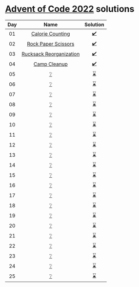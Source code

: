 [Advent of Code 2022](https://adventofcode.com/2022) solutions
========================


| Day |               Name               |              Solution               |
|:---:|:--------------------------------:|:-----------------------------------:|
| 01  |    [Calorie Counting][day01]     | [:heavy_check_mark:](day01/main.py) |
| 02  |   [Rock Paper Scissors][day02]   | [:heavy_check_mark:](day02/main.py) |
| 03  | [Rucksack Reorganization][day03] | [:heavy_check_mark:](day03/main.py) |
| 04  |      [Camp Cleanup][day04]       | [:heavy_check_mark:](day04/main.py) |
| 05  |     [:grey_question:][day05]     |    [:hourglass:](day05/main.py)     |
| 06  |     [:grey_question:][day06]     |    [:hourglass:](day06/main.py)     |
| 07  |     [:grey_question:][day07]     |    [:hourglass:](day07/main.py)     |
| 08  |     [:grey_question:][day08]     |    [:hourglass:](day08/main.py)     |
| 09  |     [:grey_question:][day09]     |    [:hourglass:](day09/main.py)     |
| 10  |     [:grey_question:][day10]     |    [:hourglass:](day10/main.py)     |
| 11  |     [:grey_question:][day11]     |    [:hourglass:](day11/main.py)     |
| 12  |     [:grey_question:][day12]     |    [:hourglass:](day12/main.py)     |
| 13  |     [:grey_question:][day13]     |    [:hourglass:](day13/main.py)     |
| 14  |     [:grey_question:][day14]     |    [:hourglass:](day14/main.py)     |
| 15  |     [:grey_question:][day15]     |    [:hourglass:](day15/main.py)     |
| 16  |     [:grey_question:][day16]     |    [:hourglass:](day16/main.py)     |
| 17  |     [:grey_question:][day17]     |    [:hourglass:](day17/main.py)     |
| 18  |     [:grey_question:][day18]     |    [:hourglass:](day18/main.py)     |
| 19  |     [:grey_question:][day19]     |    [:hourglass:](day19/main.py)     |
| 20  |     [:grey_question:][day20]     |    [:hourglass:](day20/main.py)     |
| 21  |     [:grey_question:][day21]     |    [:hourglass:](day21/main.py)     |
| 22  |     [:grey_question:][day22]     |    [:hourglass:](day22/main.py)     |
| 23  |     [:grey_question:][day23]     |    [:hourglass:](day23/main.py)     |
| 24  |     [:grey_question:][day24]     |    [:hourglass:](day24/main.py)     |
| 25  |     [:grey_question:][day25]     |    [:hourglass:](day25/main.py)     |

[day01]: https://adventofcode.com/2022/day/1
[day02]: https://adventofcode.com/2022/day/2
[day03]: https://adventofcode.com/2022/day/3
[day04]: https://adventofcode.com/2022/day/4
[day05]: https://adventofcode.com/2022/day/5
[day06]: https://adventofcode.com/2022/day/6
[day07]: https://adventofcode.com/2022/day/7
[day08]: https://adventofcode.com/2022/day/8
[day09]: https://adventofcode.com/2022/day/9
[day10]: https://adventofcode.com/2022/day/10
[day11]: https://adventofcode.com/2022/day/11
[day12]: https://adventofcode.com/2022/day/12
[day13]: https://adventofcode.com/2022/day/13
[day14]: https://adventofcode.com/2022/day/14
[day15]: https://adventofcode.com/2022/day/15
[day16]: https://adventofcode.com/2022/day/16
[day17]: https://adventofcode.com/2022/day/17
[day18]: https://adventofcode.com/2022/day/18
[day19]: https://adventofcode.com/2022/day/19
[day20]: https://adventofcode.com/2022/day/20
[day21]: https://adventofcode.com/2022/day/21
[day22]: https://adventofcode.com/2022/day/22
[day23]: https://adventofcode.com/2022/day/23
[day24]: https://adventofcode.com/2022/day/24
[day25]: https://adventofcode.com/2022/day/25
